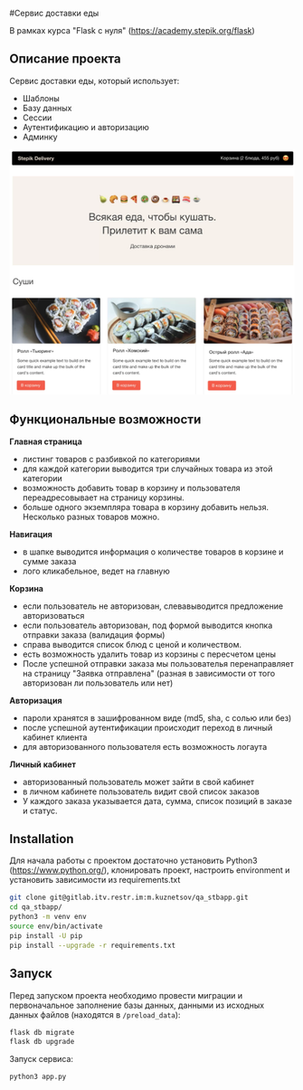 #Сервис доставки еды

В рамках курса "Flask с нуля" (https://academy.stepik.org/flask)


## Описание проекта

Сервис доставки еды, который использует:

* Шаблоны
* Базу данных
* Сессии
* Аутентификацию и авторизацию
* Админку


![alt text](screenshots/main_page.png)
 
## Функциональные возможности

**Главная страница**
* листинг товаров с разбивкой по категориями
* для каждой категории выводится три случайных товара из этой категории
* возможность добавить товар в корзину и пользователя переадресовывает на страницу корзины.
* больше одного экземпляра товара в корзину добавить нельзя. Несколько разных товаров можно.

**Навигация**
* в шапке выводится информация о количестве товаров в корзине и сумме заказа
* лого кликабельное, ведет на главную

**Корзина**
* если пользователь не авторизован, слевавыводится предложение авторизоваться
* если пользователь авторизован, под формой выводится кнопка отправки заказа (валидация формы)
* справа выводится список блюд с ценой и количеством. 
* есть возможность удалить товар из корзины с пересчетом цены
* После успешной отправки заказа мы пользователья перенаправляет на страницу "Заявка отправлена" 
    (разная в зависимости от того авторизован ли пользователь или  нет)
    
**Авторизация**
* пароли хранятся в зашифрованном виде (md5, sha, с солью или без)
* после успешной аутентификации происходит переход в личный кабинет клиента
* для авторизованного пользователя есть возможность логаута
    
**Личный кабинет**
* авторизованный пользователь может зайти в свой кабинет
* в личном кабинете пользователь видит свой список заказов
* У каждого заказа указывается дата, сумма, список позиций в заказе и статус.


## Installation

Для начала работы с проектом достаточно установить Python3 (https://www.python.org/), клонировать проект, 
настроить environment и установить зависимости из requirements.txt
```sh
git clone git@gitlab.itv.restr.im:m.kuznetsov/qa_stbapp.git
cd qa_stbapp/
python3 -m venv env
source env/bin/activate 
pip install -U pip
pip install --upgrade -r requirements.txt
```

## Запуск

Перед запуском проекта необходимо провести миграции и первоначальное заполнение
базы данных, данными из исходных данных файлов (находятся в `/preload_data`):
```bash
flask db migrate
flask db upgrade
```

Запуск сервиса:
```sh
python3 app.py
```



